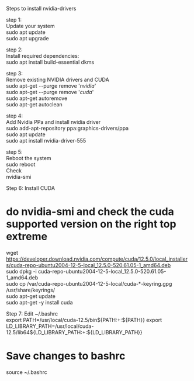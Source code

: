 Steps to install nvidia-drivers  

step 1:  
Update your system  
sudo apt update  
sudo apt upgrade  

step 2:  
Install required dependencies:  
sudo apt install build-essential dkms    

step 3:  
Remove existing NVIDIA drivers and CUDA    
sudo apt-get --purge remove '*nvidia*'  
sudo apt-get --purge remove '*cuda*'  
sudo apt-get autoremove  
sudo apt-get autoclean  


step 4:  
Add Nvidia PPa and install nvidia driver    
sudo add-apt-repository ppa:graphics-drivers/ppa  
sudo apt update  
sudo apt install nvidia-driver-555  

step 5:  
Reboot the system  
sudo reboot  
Check  
nvidia-smi  


Step 6: Install CUDA  
# do nvidia-smi and check the cuda supported version on the right top extreme  
wget https://developer.download.nvidia.com/compute/cuda/12.5.0/local_installers/cuda-repo-ubuntu2004-12-5-local_12.5.0-520.61.05-1_amd64.deb  
sudo dpkg -i cuda-repo-ubuntu2004-12-5-local_12.5.0-520.61.05-1_amd64.deb  
sudo cp /var/cuda-repo-ubuntu2004-12-5-local/cuda-*-keyring.gpg /usr/share/keyrings/  
sudo apt-get update  
sudo apt-get -y install cuda  

Step 7:
Edit ~/.bashrc  
export PATH=/usr/local/cuda-12.5/bin${PATH:+:${PATH}}  
export LD_LIBRARY_PATH=/usr/local/cuda-12.5/lib64${LD_LIBRARY_PATH:+:${LD_LIBRARY_PATH}}  

# Save changes to bashrc
source ~/.bashrc  
 

